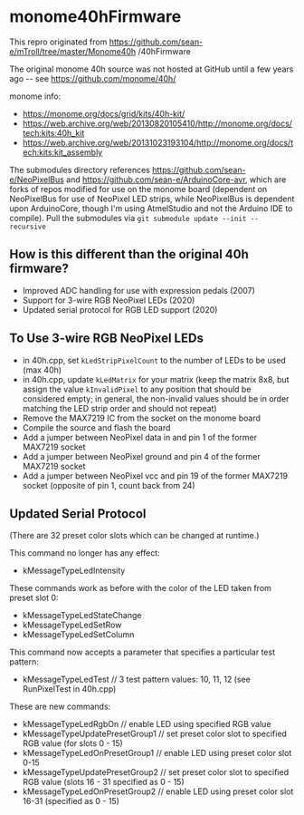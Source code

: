 # monome40hFirmware
This repro originated from https://github.com/sean-e/mTroll/tree/master/Monome40h /40hFirmware

The original monome 40h source was not hosted at GitHub until a few years ago -- see https://github.com/monome/40h/ 

monome info: 
- https://monome.org/docs/grid/kits/40h-kit/
- https://web.archive.org/web/20130820105410/http://monome.org/docs/tech:kits:40h_kit 
- https://web.archive.org/web/20131023193104/http://monome.org/docs/tech:kits:kit_assembly

The submodules directory references https://github.com/sean-e/NeoPixelBus and https://github.com/sean-e/ArduinoCore-avr, which are forks of repos modified for use on the monome board (dependent on NeoPixelBus for use of NeoPixel LED strips, while NeoPixelBus is dependent upon ArduinoCore, though I'm using AtmelStudio and not the Arduino IDE to compile).  Pull the submodules via `git submodule update --init --recursive`

## How is this different than the original 40h firmware?
- Improved ADC handling for use with expression pedals (2007)
- Support for 3-wire RGB NeoPixel LEDs (2020)
- Updated serial protocol for RGB LED support (2020)

## To Use 3-wire RGB NeoPixel LEDs
- in 40h.cpp, set `kLedStripPixelCount` to the number of LEDs to be used (max 40h)
- in 40h.cpp, update `kLedMatrix` for your matrix (keep the matrix 8x8, but assign the value `kInvalidPixel` to any position that should be considered empty; in general, the non-invalid values should be in order matching the LED strip order and should not repeat)
- Remove the MAX7219 IC from the socket on the monome board
- Compile the source and flash the board
- Add a jumper between NeoPixel data in and pin 1 of the former MAX7219 socket
- Add a jumper between NeoPixel ground and pin 4 of the former MAX7219 socket
- Add a jumper between NeoPixel vcc and pin 19 of the former MAX7219 socket (opposite of pin 1, count back from 24)

## Updated Serial Protocol
(There are 32 preset color slots which can be changed at runtime.)

This command no longer has any effect:
- kMessageTypeLedIntensity

These commands work as before with the color of the LED taken from preset slot 0:
- kMessageTypeLedStateChange
- kMessageTypeLedSetRow
- kMessageTypeLedSetColumn

This command now accepts a parameter that specifies a particular test pattern:
- kMessageTypeLedTest                      // 3 test pattern values: 10, 11, 12 (see RunPixelTest in 40h.cpp)

These are new commands:
- kMessageTypeLedRgbOn                     // enable LED using specified RGB value
- kMessageTypeUpdatePresetGroup1           // set preset color slot to specified RGB value (for slots 0 - 15)
- kMessageTypeLedOnPresetGroup1            // enable LED using preset color slot 0-15
- kMessageTypeUpdatePresetGroup2           // set preset color slot to specified RGB value (slots 16 - 31 specified as 0 - 15)
- kMessageTypeLedOnPresetGroup2            // enable LED using preset color slot 16-31 (specified as 0 - 15)
